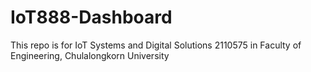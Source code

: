 # IoT888-Dashboard
This repo is for IoT Systems and Digital Solutions 2110575 in  Faculty of Engineering, Chulalongkorn University
